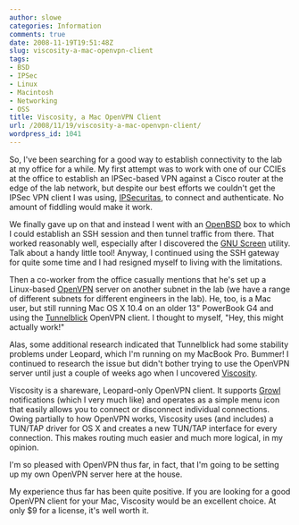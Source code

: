 ```yaml
---
author: slowe
categories: Information
comments: true
date: 2008-11-19T19:51:48Z
slug: viscosity-a-mac-openvpn-client
tags:
- BSD
- IPSec
- Linux
- Macintosh
- Networking
- OSS
title: Viscosity, a Mac OpenVPN Client
url: /2008/11/19/viscosity-a-mac-openvpn-client/
wordpress_id: 1041
---
```


So, I've been searching for a good way to establish connectivity to the lab at my office for a while. My first attempt was to work with one of our CCIEs at the office to establish an IPSec-based VPN against a Cisco router at the edge of the lab network, but despite our best efforts we couldn't get the IPSec VPN client I was using, [IPSecuritas](http://www.lobotomo.com/products/IPSecuritas/), to connect and authenticate. No amount of fiddling would make it work.

We finally gave up on that and instead I went with an [OpenBSD](http://www.openbsd.org/) box to which I could establish an SSH session and then tunnel traffic from there. That worked reasonably well, especially after I discovered the [GNU Screen](http://www.gnu.org/software/screen/) utility. Talk about a handy little tool! Anyway, I continued using the SSH gateway for quite some time and I had resigned myself to living with the limitations.

Then a co-worker from the office casually mentions that he's set up a Linux-based [OpenVPN](http://openvpn.net/) server on another subnet in the lab (we have a range of different subnets for different engineers in the lab). He, too, is a Mac user, but still running Mac OS X 10.4 on an older 13" PowerBook G4 and using the [Tunnelblick](http://code.google.com/p/tunnelblick/) OpenVPN client. I thought to myself, "Hey, this might actually work!"

Alas, some additional research indicated that Tunnelblick had some stability problems under Leopard, which I'm running on my MacBook Pro. Bummer! I continued to research the issue but didn't bother trying to use the OpenVPN server until just a couple of weeks ago when I uncovered [Viscosity](http://www.viscosityvpn.com/index.html).

Viscosity is a shareware, Leopard-only OpenVPN client. It supports [Growl](http://growl.info/) notifications (which I very much like) and operates as a simple menu icon that easily allows you to connect or disconnect individual connections. Owing partially to how OpenVPN works, Viscosity uses (and includes) a TUN/TAP driver for OS X and creates a new TUN/TAP interface for every connection. This makes routing much easier and much more logical, in my opinion.

I'm so pleased with OpenVPN thus far, in fact, that I'm going to be setting up my own OpenVPN server here at the house.

My experience thus far has been quite positive. If you are looking for a good OpenVPN client for your Mac, Viscosity would be an excellent choice. At only $9 for a license, it's well worth it.

